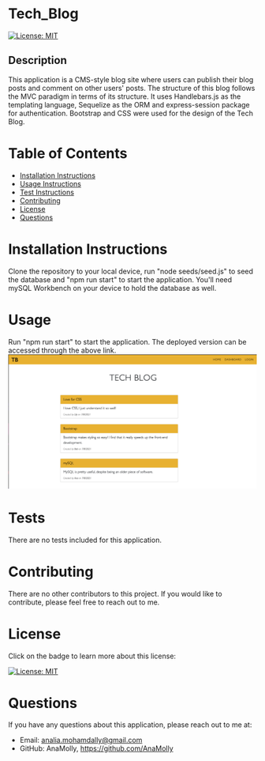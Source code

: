 # Tech_Blog

  [![License: MIT](https://img.shields.io/badge/License-MIT-yellow.svg)](https://opensource.org/licenses/MIT)

  ## Description
  This application is a CMS-style blog site where users can publish their blog posts and comment on other users' posts. The structure of this blog follows the MVC paradigm in terms of its structure. It uses Handlebars.js as the templating language, Sequelize as the ORM and express-session package for authentication. Bootstrap and CSS were used for the design of the Tech Blog.


  # Table of Contents
  - [Installation Instructions](#installation-instructions)
  - [Usage Instructions](#usage)
  - [Test Instructions](#tests)
  - [Contributing](#contributing)
  - [License](#license)
  - [Questions](#questions)

  # Installation Instructions
  Clone the repository to your local device, run "node seeds/seed.js" to seed the database and "npm run start" to start the application. You'll need mySQL Workbench on your device to hold the database as well. 

  # Usage
  Run "npm run start" to start the application. The deployed version can be accessed through the above link.
  ![](./public/images/screenshot.png)

  # Tests
  There are no tests included for this application.

  # Contributing
  There are no other contributors to this project. If you would like to contribute, please feel free to reach out to me.

  # License
  Click on the badge to learn more about this license:

  [![License: MIT](https://img.shields.io/badge/License-MIT-yellow.svg)](https://opensource.org/licenses/MIT)
  
  # Questions
  If you have any questions about this application, please reach out to me at: 

  - Email: analia.mohamdally@gmail.com
  - GitHub: AnaMolly, https://github.com/AnaMolly
